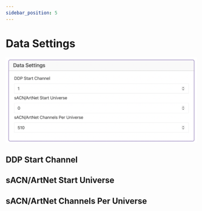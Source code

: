 ```yaml
---
sidebar_position: 5
---
```


# Data Settings

![Baldrick8 Web Interface Data Settings ](../img/web-interface-data-settings.png)


## DDP Start Channel

## sACN/ArtNet Start Universe

## sACN/ArtNet Channels Per Universe



